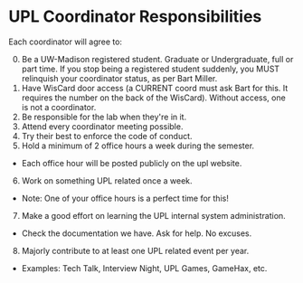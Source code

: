 # UPL Coordinator Responsibilities

Each coordinator will agree to:

0. Be a UW-Madison registered student. Graduate or Undergraduate, full or part time. If you stop being a registered student suddenly, you MUST relinquish your coordinator status, as per Bart Miller. 
1. Have WisCard door access (a CURRENT coord must ask Bart for this. It requires the number on the back of the WisCard). Without access, one is not a coordinator.
2. Be responsible for the lab when they're in it.
3. Attend every coordinator meeting possible.
4. Try their best to enforce the code of conduct.
5. Hold a minimum of 2 office hours a week during the semester.
  * Each office hour will be posted publicly on the upl website.
6. Work on something UPL related once a week.
  * Note: One of your office hours is a perfect time for this!
7. Make a good effort on learning the UPL internal system administration.
  * Check the documentation we have. Ask for help. No excuses.
8. Majorly contribute to at least one UPL related event per year.
  * Examples: Tech Talk, Interview Night, UPL Games, GameHax, etc.
